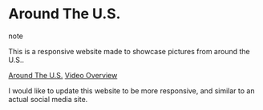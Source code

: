 # Around The U.S.

note

This is a responsive website made to showcase pictures from around the U.S..

[Around The U.S.](https://avalavender18.github.io/se_project_aroundtheus/)
[Video Overview](https://www.loom.com/share/4ab3375eced64869acf73fc73b299ad0?sid=085888d5-1833-4c7f-96c5-9c9314a321ab)

I would like to update this website to be more responsive, and similar to an actual social media site. 
